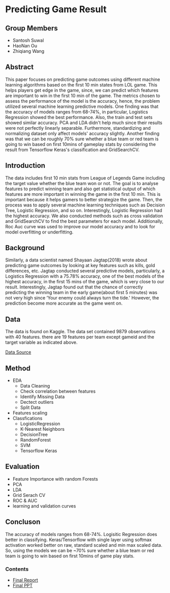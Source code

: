# Predicting Game Result

## Group Members
- Santosh Suwal
- HaoNan Ou
- Zhiqiang Wang

## Abstract
This paper focuses on predicting game outcomes using different machine learning algorithms based on the first 10 min states from LOL game. This helps players get edge in the game, since, we can predict which features are important to win in the first 10 min of the game. The metrics chosen to assess the performance of the model is the accuracy, hence, the problem utilized several machine learning predictive models. One finding was that the accuracy of models ranges from 68-74%, in particular, Logistics Regression showed the best performance. Also, the train and test sets showed similar accuracy. PCA and LDA didn't help much since their results were not perfectly linearly separable. Furthermore, standardizing and normalizing dataset only affect models' accuracy slightly. Another finding was that we can be roughly 70% sure whether a blue team or red team is going to win based on first 10mins of gameplay stats by considering the result from Tensorflow Keras's classification and GridSearchCV.

## Introduction
The data includes first 10 min stats from League of Legends Game including the target value whether the blue team won or not. The goal is to analyse features to predict winning team and also get statistical output of which features are more important in winning the game in the first 10 min. This is important because it helps gamers to better strategize the game. Then, the process was to apply several machine learning techniques such as Decision Tree, Logistic Regression, and so on. Interestingly, Logistic Regression had the highest accuracy. We also conducted methods such as cross validation and GridSearchCV to find the best parameters for each model. Additionally, Roc Auc curve was used to improve our model accuracy and to look for model overfitting or underfitting.

## Background
Similarly, a data scientist named Shayaan Jagtap(2018) wrote about predicting game outcomes by looking at key features such as kills, gold differences, etc. Jagtap conducted several predictive models, particularly, a Logistics Regression with a 75.78% accuracy, one of the best models of the highest accuracy, in the first 15 mins of the game, which is very close to our result. Interestingly, Jagtap found out that the chance of correctly predicting the winning team in the early game(about first 5 minutes) was not very high since ‘Your enemy could always turn the tide.' However, the prediction become more accurate as the game went on.

## Data
The data is found on Kaggle. The data set contained 9879 observations with 40 features. there are 19 features per team except gameid and the target variable as indicated above.

[Data Source](https://www.kaggle.com/bobbyscience/league-of-legends-diamond-ranked-games-10-min)
    
## Method
   - EDA
        - Data Cleaning
        - Check correlation between features
        - Identify Missing Data
        - Dectect outliers
        - Split Data
   - Features scaling
   - Classfications
        - LogisticRegression 
        - K-Nearest Neighbors
        - DecisionTree 
        - RandomForest
        - SVM
        - Tensorflow Keras

## Evaluation
   - Feature Importance with random Forests
   - PCA
   - LDA
   - Grid Serach CV
   - ROC & AUC
   - learning and validation curves
    

## Concluson
The accuracy of models ranges from 68-74%. Logisitic Regression does better in classifying. Keras/Tensorflow with single layer using softmax activation worked better on raw, standard scaled and min max scaled data. So, using the models we can be ~70% sure whether a blue team or red team is going to win based on first 10mins of game play stats.

### Contents
- [Final Report](./final_report.ipynb)
- [Final PPT](./slides/Final_Powerpoint.pptx)





